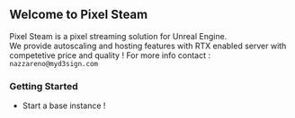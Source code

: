 ## Welcome to Pixel Steam

Pixel Steam is a pixel streaming solution for Unreal Engine.  
We provide autoscaling and hosting features with RTX enabled server with competetive price and quality !
For more info contact : `nazzareno@myd3sign.com` 
### Getting Started

- Start a base instance !


